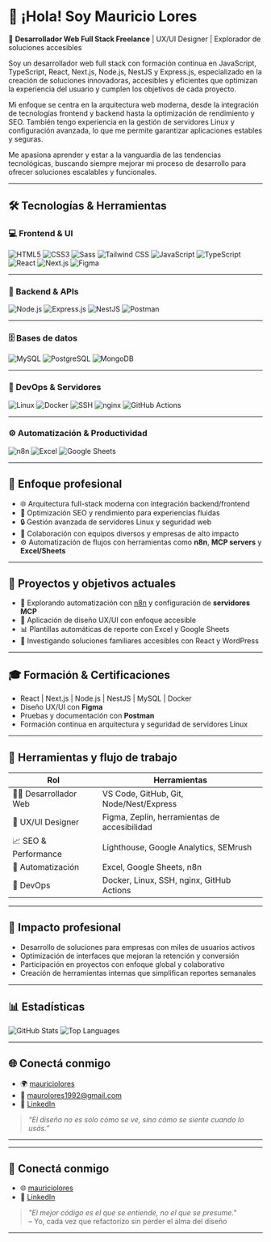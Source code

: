 # 👋 ¡Hola! Soy Mauricio Lores

🚀 **Desarrollador Web Full Stack Freelance** | UX/UI Designer | Explorador de soluciones accesibles

Soy un desarrollador web full stack con formación continua en JavaScript, TypeScript, React, Next.js, Node.js, NestJS y Express.js, especializado en la creación de soluciones innovadoras, accesibles y eficientes que optimizan la experiencia del usuario y cumplen los objetivos de cada proyecto.

Mi enfoque se centra en la arquitectura web moderna, desde la integración de tecnologías frontend y backend hasta la optimización de rendimiento y SEO. También tengo experiencia en la gestión de servidores Linux y configuración avanzada, lo que me permite garantizar aplicaciones estables y seguras.

Me apasiona aprender y estar a la vanguardia de las tendencias tecnológicas, buscando siempre mejorar mi proceso de desarrollo para ofrecer soluciones escalables y funcionales.

---

## 🛠️ Tecnologías & Herramientas

### 💻 Frontend & UI

![HTML5](https://img.shields.io/badge/-HTML5-E34F26?style=flat&logo=html5&logoColor=white)
![CSS3](https://img.shields.io/badge/-CSS3-1572B6?style=flat&logo=css3)
![Sass](https://img.shields.io/badge/-Sass-CC6699?style=flat&logo=sass)
![Tailwind CSS](https://img.shields.io/badge/-Tailwind%20CSS-38B2AC?style=flat&logo=tailwind-css)
![JavaScript](https://img.shields.io/badge/-JavaScript-F7DF1E?style=flat&logo=javascript&logoColor=black)
![TypeScript](https://img.shields.io/badge/-TypeScript-3178C6?style=flat&logo=typescript)
![React](https://img.shields.io/badge/-React-61DAFB?style=flat&logo=react)
![Next.js](https://img.shields.io/badge/-Next.js-000?style=flat&logo=nextdotjs)
![Figma](https://img.shields.io/badge/-Figma-F24E1E?style=flat&logo=figma)

---

### 🔧 Backend & APIs

![Node.js](https://img.shields.io/badge/-Node.js-339933?style=flat&logo=node.js)
![Express.js](https://img.shields.io/badge/-Express.js-000000?style=flat&logo=express)
![NestJS](https://img.shields.io/badge/-NestJS-E0234E?style=flat&logo=nestjs)
![Postman](https://img.shields.io/badge/-Postman-FF6C37?style=flat&logo=postman)

---

### 🗄️ Bases de datos

![MySQL](https://img.shields.io/badge/-MySQL-4479A1?style=flat&logo=mysql)
![PostgreSQL](https://img.shields.io/badge/-PostgreSQL-4169E1?style=flat&logo=postgresql)
![MongoDB](https://img.shields.io/badge/-MongoDB-47A248?style=flat&logo=mongodb)

---

### 🐧 DevOps & Servidores

![Linux](https://img.shields.io/badge/-Linux-FCC624?style=flat&logo=linux&logoColor=black)
![Docker](https://img.shields.io/badge/-Docker-2496ED?style=flat&logo=docker)
![SSH](https://img.shields.io/badge/-SSH-000000?style=flat&logo=gnubash)
![nginx](https://img.shields.io/badge/-nginx-009639?style=flat&logo=nginx)
![GitHub Actions](https://img.shields.io/badge/-GitHub%20Actions-2088FF?style=flat&logo=github-actions&logoColor=white)

---

### ⚙️ Automatización & Productividad

![n8n](https://img.shields.io/badge/-n8n-F58D35?style=flat&logo=n8n)
![Excel](https://img.shields.io/badge/-Excel-217346?style=flat&logo=microsoft-excel)
![Google Sheets](https://img.shields.io/badge/-Google%20Sheets-34A853?style=flat&logo=google-sheets)

---

## 🎯 Enfoque profesional

- 🌐 Arquitectura full-stack moderna con integración backend/frontend
- 🎯 Optimización SEO y rendimiento para experiencias fluidas
- 🔒 Gestión avanzada de servidores Linux y seguridad web
- 🤝 Colaboración con equipos diversos y empresas de alto impacto
- ⚙️ Automatización de flujos con herramientas como **n8n**, **MCP servers** y **Excel/Sheets**

---

## 🔬 Proyectos y objetivos actuales

- 🚧 Explorando automatización con [n8n](https://n8n.io/) y configuración de **servidores MCP**
- 🎨 Aplicación de diseño UX/UI con enfoque accesible
- 📊 Plantillas automáticas de reporte con Excel y Google Sheets
- 🌱 Investigando soluciones familiares accesibles con React y WordPress

---

## 🎓 Formación & Certificaciones

- React | Next.js | Node.js | NestJS | MySQL | Docker
- Diseño UX/UI con **Figma**
- Pruebas y documentación con **Postman**
- Formación continua en arquitectura y seguridad de servidores Linux

---

## 🧩 Herramientas y flujo de trabajo

| Rol                  | Herramientas                                   |
|----------------------|------------------------------------------------|
| 🧑‍💻 Desarrollador Web | VS Code, GitHub, Git, Node/Nest/Express         |
| 🎨 UX/UI Designer     | Figma, Zeplin, herramientas de accesibilidad   |
| 📈 SEO & Performance  | Lighthouse, Google Analytics, SEMrush          |
| 📂 Automatización     | Excel, Google Sheets, n8n                      |
| 📡 DevOps             | Docker, Linux, SSH, nginx, GitHub Actions      |

---

## 🚀 Impacto profesional

- Desarrollo de soluciones para empresas con miles de usuarios activos
- Optimización de interfaces que mejoran la retención y conversión
- Participación en proyectos con enfoque global y colaborativo
- Creación de herramientas internas que simplifican reportes semanales

---

## 📊 Estadísticas

![GitHub Stats](https://github-readme-stats.vercel.app/api?username=MauricioLores&show_icons=true&theme=dracula)
![Top Languages](https://github-readme-stats.vercel.app/api/top-langs/?username=MauricioLores&layout=compact&theme=dracula)

---

## 🌐 Conectá conmigo

- 🌍 [mauriciolores](https://mauriciolores.com.ar)
- 📩 maurolores1992@gmail.com
- 💼 [LinkedIn](https://linkedin.com/in/mauriciolores)

> _“El diseño no es solo cómo se ve, sino cómo se siente cuando lo usás.”_

---

---

## 🤝 Conectá conmigo

- 🌐 [mauriciolores](https://mauriciolores.com.ar)
- 💼 [LinkedIn](https://linkedin.com/in/mauriciolores)

> _"El mejor código es el que se entiende, no el que se presume."_  
> – Yo, cada vez que refactorizo sin perder el alma del diseño

---
